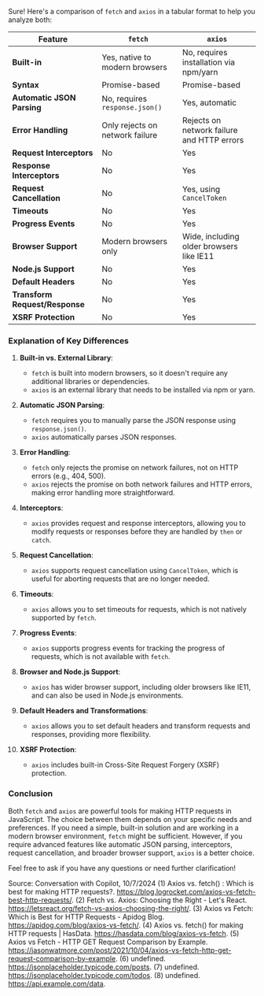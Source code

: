 Sure! Here's a comparison of `fetch` and `axios` in a tabular format to help you analyze both:

| Feature                  | `fetch`                                      | `axios`                                      |
|--------------------------|----------------------------------------------|----------------------------------------------|
| **Built-in**             | Yes, native to modern browsers               | No, requires installation via npm/yarn       |
| **Syntax**               | Promise-based                                | Promise-based                                |
| **Automatic JSON Parsing** | No, requires `response.json()`               | Yes, automatic                               |
| **Error Handling**       | Only rejects on network failure              | Rejects on network failure and HTTP errors   |
| **Request Interceptors** | No                                           | Yes                                          |
| **Response Interceptors**| No                                           | Yes                                          |
| **Request Cancellation** | No                                           | Yes, using `CancelToken`                     |
| **Timeouts**             | No                                           | Yes                                          |
| **Progress Events**      | No                                           | Yes                                          |
| **Browser Support**      | Modern browsers only                         | Wide, including older browsers like IE11     |
| **Node.js Support**      | No                                           | Yes                                          |
| **Default Headers**      | No                                           | Yes                                          |
| **Transform Request/Response** | No                                      | Yes                                          |
| **XSRF Protection**      | No                                           | Yes                                          |

### Explanation of Key Differences

1. **Built-in vs. External Library**:
   - `fetch` is built into modern browsers, so it doesn't require any additional libraries or dependencies.
   - `axios` is an external library that needs to be installed via npm or yarn.

2. **Automatic JSON Parsing**:
   - `fetch` requires you to manually parse the JSON response using `response.json()`.
   - `axios` automatically parses JSON responses.

3. **Error Handling**:
   - `fetch` only rejects the promise on network failures, not on HTTP errors (e.g., 404, 500).
   - `axios` rejects the promise on both network failures and HTTP errors, making error handling more straightforward.

4. **Interceptors**:
   - `axios` provides request and response interceptors, allowing you to modify requests or responses before they are handled by `then` or `catch`.

5. **Request Cancellation**:
   - `axios` supports request cancellation using `CancelToken`, which is useful for aborting requests that are no longer needed.

6. **Timeouts**:
   - `axios` allows you to set timeouts for requests, which is not natively supported by `fetch`.

7. **Progress Events**:
   - `axios` supports progress events for tracking the progress of requests, which is not available with `fetch`.

8. **Browser and Node.js Support**:
   - `axios` has wider browser support, including older browsers like IE11, and can also be used in Node.js environments.

9. **Default Headers and Transformations**:
   - `axios` allows you to set default headers and transform requests and responses, providing more flexibility.

10. **XSRF Protection**:
    - `axios` includes built-in Cross-Site Request Forgery (XSRF) protection.

### Conclusion

Both `fetch` and `axios` are powerful tools for making HTTP requests in JavaScript. The choice between them depends on your specific needs and preferences. If you need a simple, built-in solution and are working in a modern browser environment, `fetch` might be sufficient. However, if you require advanced features like automatic JSON parsing, interceptors, request cancellation, and broader browser support, `axios` is a better choice.

Feel free to ask if you have any questions or need further clarification!

Source: Conversation with Copilot, 10/7/2024
(1) Axios vs. fetch() : Which is best for making HTTP requests?. https://blog.logrocket.com/axios-vs-fetch-best-http-requests/.
(2) Fetch vs. Axios: Choosing the Right - Let's React. https://letsreact.org/fetch-vs-axios-choosing-the-right/.
(3) Axios vs Fetch: Which is Best for HTTP Requests - Apidog Blog. https://apidog.com/blog/axios-vs-fetch/.
(4) Axios vs. fetch() for making HTTP requests | HasData. https://hasdata.com/blog/axios-vs-fetch.
(5) Axios vs Fetch - HTTP GET Request Comparison by Example. https://jasonwatmore.com/post/2021/10/04/axios-vs-fetch-http-get-request-comparison-by-example.
(6) undefined. https://jsonplaceholder.typicode.com/posts.
(7) undefined. https://jsonplaceholder.typicode.com/todos.
(8) undefined. https://api.example.com/data.
